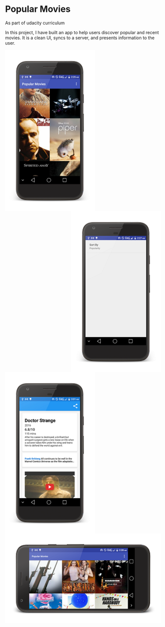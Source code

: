 # Popular Movies
As part of udacity curriculum

In this project, I have built an app to help users discover popular and recent movies.
It is a clean UI, syncs to a server, and presents information to the user.

<img src="https://github.com/maayyaannkk/popular-movies/blob/master/Screenshot1.png" 
 height="520" width="290" align="left"/>
 <img src="https://github.com/maayyaannkk/popular-movies/blob/master/Screenshot2.png" 
 height="520" width="290" align="right"/>
 <br/>
 <img src="https://github.com/maayyaannkk/popular-movies/blob/master/Screenshot4.png" 
 height="520" width="290" align="left"/>
 <img src="https://github.com/maayyaannkk/popular-movies/blob/master/Screenshot3.png" 
 height="290" width="520" align="right"/>
